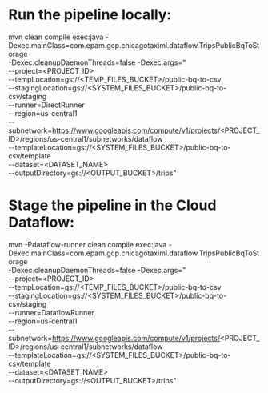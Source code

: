 # Run the pipeline locally:
mvn clean compile exec:java -Dexec.mainClass=com.epam.gcp.chicagotaximl.dataflow.TripsPublicBqToStorage \
-Dexec.cleanupDaemonThreads=false -Dexec.args="\
    --project=<PROJECT_ID> \
    --tempLocation=gs://<TEMP_FILES_BUCKET>/public-bq-to-csv \
    --stagingLocation=gs://<SYSTEM_FILES_BUCKET>/public-bq-to-csv/staging \
    --runner=DirectRunner \
    --region=us-central1 \
    --subnetwork=https://www.googleapis.com/compute/v1/projects/<PROJECT_ID>/regions/us-central1/subnetworks/dataflow \
    --templateLocation=gs://<SYSTEM_FILES_BUCKET>/public-bq-to-csv/template \
    --dataset=<DATASET_NAME> \
    --outputDirectory=gs://<OUTPUT_BUCKET>/trips"

# Stage the pipeline in the Cloud Dataflow:
mvn -Pdataflow-runner clean compile exec:java -Dexec.mainClass=com.epam.gcp.chicagotaximl.dataflow.TripsPublicBqToStorage \
-Dexec.cleanupDaemonThreads=false -Dexec.args="\
    --project=<PROJECT_ID> \
    --tempLocation=gs://<TEMP_FILES_BUCKET>/public-bq-to-csv \
    --stagingLocation=gs://<SYSTEM_FILES_BUCKET>/public-bq-to-csv/staging \
    --runner=DataflowRunner \
    --region=us-central1 \
    --subnetwork=https://www.googleapis.com/compute/v1/projects/<PROJECT_ID>/regions/us-central1/subnetworks/dataflow \
    --templateLocation=gs://<SYSTEM_FILES_BUCKET>/public-bq-to-csv/template \
    --dataset=<DATASET_NAME> \
    --outputDirectory=gs://<OUTPUT_BUCKET>/trips"
